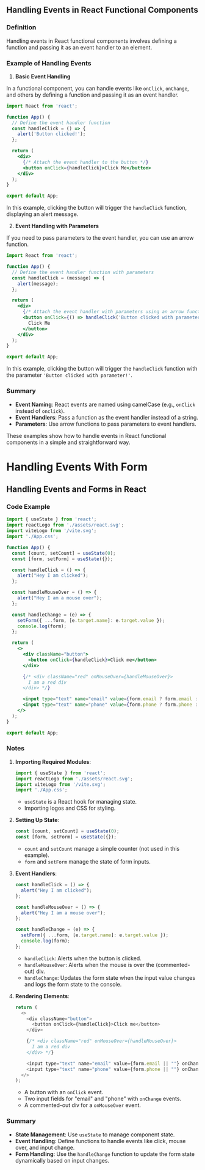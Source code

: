 ## Handling Events in React Functional Components

### Definition
Handling events in React functional components involves defining a function and passing it as an event handler to an element.

### Example of Handling Events

1. **Basic Event Handling**

In a functional component, you can handle events like `onClick`, `onChange`, and others by defining a function and passing it as an event handler.

```jsx
import React from 'react';

function App() {
  // Define the event handler function
  const handleClick = () => {
    alert('Button clicked!');
  };

  return (
    <div>
      {/* Attach the event handler to the button */}
      <button onClick={handleClick}>Click Me</button>
    </div>
  );
}

export default App;
```

In this example, clicking the button will trigger the `handleClick` function, displaying an alert message.

2. **Event Handling with Parameters**

If you need to pass parameters to the event handler, you can use an arrow function.

```jsx
import React from 'react';

function App() {
  // Define the event handler function with parameters
  const handleClick = (message) => {
    alert(message);
  };

  return (
    <div>
      {/* Attach the event handler with parameters using an arrow function */}
      <button onClick={() => handleClick('Button clicked with parameter!')}>
        Click Me
      </button>
    </div>
  );
}

export default App;
```

In this example, clicking the button will trigger the `handleClick` function with the parameter `'Button clicked with parameter!'`.

### Summary
- **Event Naming**: React events are named using camelCase (e.g., `onClick` instead of `onclick`).
- **Event Handlers**: Pass a function as the event handler instead of a string.
- **Parameters**: Use arrow functions to pass parameters to event handlers.

These examples show how to handle events in React functional components in a simple and straightforward way.


# Handling Events With Form

## Handling Events and Forms in React

### Code Example

```jsx
import { useState } from 'react';
import reactLogo from './assets/react.svg';
import viteLogo from '/vite.svg';
import './App.css';

function App() {
  const [count, setCount] = useState(0);
  const [form, setForm] = useState({});

  const handleClick = () => {
    alert("Hey I am clicked");
  };

  const handleMouseOver = () => {
    alert("Hey I am a mouse over");
  };

  const handleChange = (e) => {
    setForm({ ...form, [e.target.name]: e.target.value });
    console.log(form);
  };

  return (
    <>
      <div className="button">
        <button onClick={handleClick}>Click me</button>
      </div>

      {/* <div className="red" onMouseOver={handleMouseOver}>
        I am a red div
      </div> */}

      <input type="text" name="email" value={form.email ? form.email : ""} onChange={handleChange} />
      <input type="text" name="phone" value={form.phone ? form.phone : ""} onChange={handleChange} /> 
    </>
  );
}

export default App;
```

### Notes

1. **Importing Required Modules**:
   ```javascript
   import { useState } from 'react';
   import reactLogo from './assets/react.svg';
   import viteLogo from '/vite.svg';
   import './App.css';
   ```
   - `useState` is a React hook for managing state.
   - Importing logos and CSS for styling.

2. **Setting Up State**:
   ```javascript
   const [count, setCount] = useState(0);
   const [form, setForm] = useState({});
   ```
   - `count` and `setCount` manage a simple counter (not used in this example).
   - `form` and `setForm` manage the state of form inputs.

3. **Event Handlers**:
   ```javascript
   const handleClick = () => {
     alert("Hey I am clicked");
   };

   const handleMouseOver = () => {
     alert("Hey I am a mouse over");
   };

   const handleChange = (e) => {
     setForm({ ...form, [e.target.name]: e.target.value });
     console.log(form);
   };
   ```
   - `handleClick`: Alerts when the button is clicked.
   - `handleMouseOver`: Alerts when the mouse is over the (commented-out) div.
   - `handleChange`: Updates the form state when the input value changes and logs the form state to the console.

4. **Rendering Elements**:
   ```javascript
   return (
     <>
       <div className="button">
         <button onClick={handleClick}>Click me</button>
       </div>

       {/* <div className="red" onMouseOver={handleMouseOver}>
         I am a red div
       </div> */}

       <input type="text" name="email" value={form.email || ""} onChange={handleChange} />
       <input type="text" name="phone" value={form.phone || ""} onChange={handleChange} /> 
     </>
   );
   ```
   - A button with an `onClick` event.
   - Two input fields for "email" and "phone" with `onChange` events.
   - A commented-out div for a `onMouseOver` event.

### Summary
- **State Management**: Use `useState` to manage component state.
- **Event Handling**: Define functions to handle events like click, mouse over, and input change.
- **Form Handling**: Use the `handleChange` function to update the form state dynamically based on input changes.
